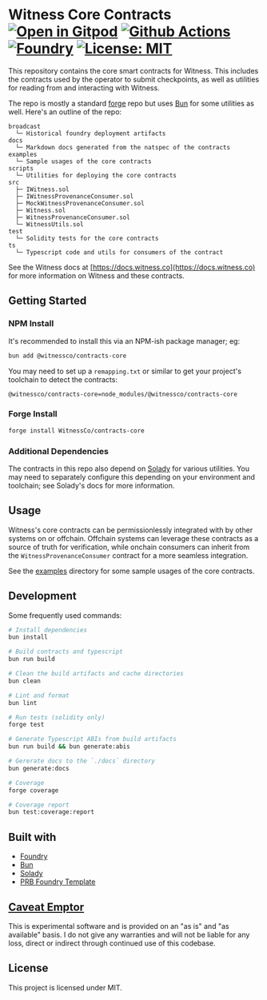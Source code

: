 # Witness Core Contracts [![Open in Gitpod][gitpod-badge]][gitpod] [![Github Actions][gha-badge]][gha] [![Foundry][foundry-badge]][foundry] [![License: MIT][license-badge]][license]

[gitpod]: https://gitpod.io/#https://github.com/WitnessCo/contracts-core
[gitpod-badge]: https://img.shields.io/badge/Gitpod-Open%20in%20Gitpod-FFB45B?logo=gitpod
[gha]: https://github.com/WitnessCo/contracts-core/actions
[gha-badge]: https://github.com/WitnessCo/contracts-core/actions/workflows/ci.yml/badge.svg
[foundry]: https://getfoundry.sh/
[foundry-badge]: https://img.shields.io/badge/Built%20with-Foundry-FFDB1C.svg
[license]: https://opensource.org/licenses/MIT
[license-badge]: https://img.shields.io/badge/License-MIT-blue.svg

This repository contains the core smart contracts for Witness. This includes the contracts used by the operator to submit checkpoints, as well as utilities for reading from and interacting with Witness.

The repo is mostly a standard [forge](https://getfoundry.sh) repo but uses [Bun](https://bun.sh) for some utilities as well. Here's an outline of the repo:

```text
broadcast
  └─ Historical foundry deployment artifacts
docs
  └─ Markdown docs generated from the natspec of the contracts
examples
  └─ Sample usages of the core contracts
scripts
  └─ Utilities for deploying the core contracts
src
  ├─ IWitness.sol
  ├─ IWitnessProvenanceConsumer.sol
  ├─ MockWitnessProvenanceConsumer.sol
  ├─ Witness.sol
  ├─ WitnessProvenanceConsumer.sol
  └─ WitnessUtils.sol
test
  └─ Solidity tests for the core contracts
ts
  └─ Typescript code and utils for consumers of the contract
```

See the Witness docs at [https://docs.witness.co](https://docs.witness.co) for more information on Witness and these contracts.

## Getting Started

### NPM Install

It's recommended to install this via an NPM-ish package manager; eg:

```sh
bun add @witnessco/contracts-core
```

You may need to set up a `remapping.txt` or similar to get your project's toolchain to detect the contracts:

```text
@witnessco/contracts-core=node_modules/@witnessco/contracts-core
```

### Forge Install

```sh
forge install WitnessCo/contracts-core
```

### Additional Dependencies

The contracts in this repo also depend on [Solady](https://github.com/Vectorized/solady) for various utilities. You may need to separately configure this depending on your environment and toolchain; see Solady's docs for more information.

## Usage

Witness's core contracts can be permissionlessly integrated with by other systems on or offchain. Offchain systems can leverage these contracts as a source of truth for verification, while onchain consumers can inherit from the `WitnessProvenanceConsumer` contract for a more seamless integration.

See the [examples](./examples) directory for some sample usages of the core contracts.

## Development

Some frequently used commands:

```sh
# Install dependencies
bun install

# Build contracts and typescript
bun run build

# Clean the build artifacts and cache directories
bun clean

# Lint and format
bun lint

# Run tests (solidity only)
forge test

# Generate Typescript ABIs from build artifacts
bun run build && bun generate:abis

# Gererate docs to the `./docs` directory
bun generate:docs

# Coverage
forge coverage

# Coverage report
bun test:coverage:report
```

## Built with
- [Foundry](https://getfoundry.sh/)
- [Bun](https://bun.sh)
- [Solady](https://github.com/Vectorized/solady)
- [PRB Foundry Template](https://github.com/PaulRBerg/foundry-template)

## [Caveat Emptor](https://en.wikipedia.org/wiki/Caveat_emptor)

This is experimental software and is provided on an "as is" and "as available" basis. I do not give any warranties and
will not be liable for any loss, direct or indirect through continued use of this codebase.

## License

This project is licensed under MIT.
